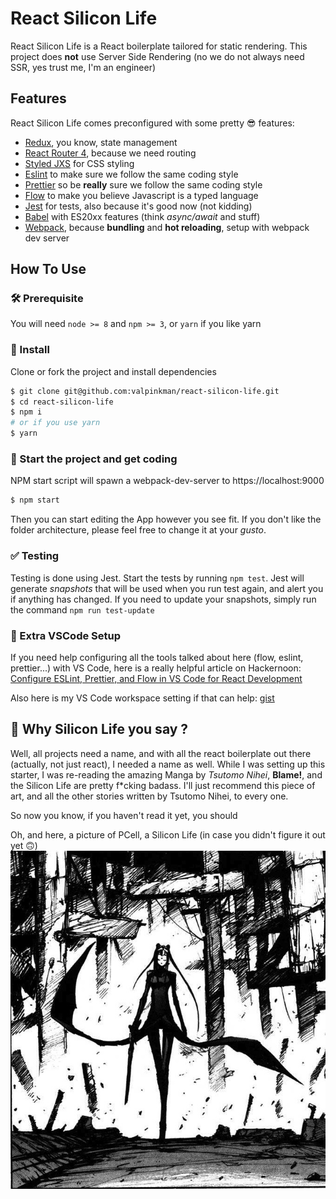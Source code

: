 # React Silicon Life

React Silicon Life is a React boilerplate tailored for static rendering.
This project does **not** use Server Side Rendering (no we do not always need SSR, yes trust me, I'm an engineer)

## Features

React Silicon Life comes preconfigured with some pretty 😎 features:
  - [Redux](https://github.com/reactjs/redux), you know, state management
  - [React Router 4](https://github.com/ReactTraining/react-router), because we need routing
  - [Styled JXS](https://github.com/zeit/styled-jsx) for CSS styling
  - [Eslint](https://eslint.org/) to make sure we follow the same coding style
  - [Prettier](https://prettier.io/) so be **really** sure we follow the same coding style
  - [Flow](https://flow.org) to make you believe Javascript is a typed language
  - [Jest](https://facebook.github.io/jest) for tests, also because it's good now (not kidding)
  - [Babel](https://babeljs.io) with ES20xx features (think _async/await_ and stuff)
  - [Webpack](https://webpack.js.org/), because **bundling** and **hot reloading**, setup with webpack dev server
  
## How To Use
### 🛠 Prerequisite

You will need `node >= 8` and `npm >= 3`, or `yarn` if you like yarn

### 🔧 Install
Clone or fork the project and install dependencies
```bash
$ git clone git@github.com:valpinkman/react-silicon-life.git
$ cd react-silicon-life
$ npm i 
# or if you use yarn
$ yarn
```

### 🎉 Start the project and get coding

NPM start script will spawn a webpack-dev-server to https://localhost:9000

```bash
$ npm start
```

Then you can start editing the App however you see fit. If you don't like the folder architecture, please feel free to change it at your _gusto_.

### ✅ Testing

Testing is done using Jest. Start the tests by running `npm test`. Jest will generate _snapshots_ that will be used when you run test again, and alert you if anything has changed. If you need to update your snapshots, simply run the command `npm run test-update`

### 👾 Extra VSCode Setup

If you need help configuring all the tools talked about here (flow, eslint, prettier...) with VS Code, here is a really helpful article on Hackernoon: [Configure ESLint, Prettier, and Flow in VS Code for React Development](https://hackernoon.com/configure-eslint-prettier-and-flow-in-vs-code-for-react-development-c9d95db07213)

Also here is my VS Code workspace setting if that can help: [gist](https://gist.github.com/valpinkman/84f48cb00a1c36d543747efc56111e4d)

## 👻 Why Silicon Life you say ?

Well, all projects need a name, and with all the react boilerplate out there (actually, not just react), I needed a name as well. While I was setting up this starter, I was re-reading the amazing Manga by _Tsutomo Nihei_, **Blame!**, and the Silicon Life are pretty f*cking badass. I'll just recommend this piece of art, and all the other stories written by Tsutomo Nihei, to every one.  

So now you know, if you haven't read it yet, you should

Oh, and here, a picture of PCell, a Silicon Life (in case you didn't figure it out yet 🙃)
![Pcell - Blame!](files/pcell.jpg)